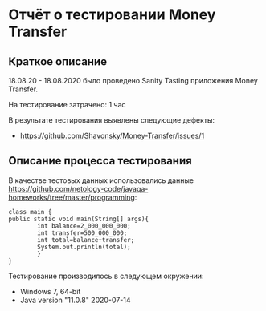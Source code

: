 # Отчёт о тестировании Money Transfer
## Краткое описание
18.08.20 - 18.08.2020 было проведено Sanity Tasting приложения Money Transfer.

На тестирование затрачено: 1 час

В результате тестирования выявлены следующие дефекты:

- https://github.com/Shavonsky/Money-Transfer/issues/1
## Описание процесса тестирования



В качестве тестовых данных использовались данные https://github.com/netology-code/javaqa-homeworks/tree/master/programming:

```
class main {
public static void main(String[] args){
        int balance=2_000_000_000;
        int transfer=500_000_000;
        int total=balance+transfer;
        System.out.println(total);
        }
}
```

Тестирование производилось в следующем окружении:

- Windows 7, 64-bit
- Java version "11.0.8" 2020-07-14